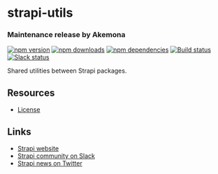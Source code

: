 # strapi-utils

### Maintenance release by Akemona

[![npm version](https://img.shields.io/npm/v/strapi-utils.svg)](https://www.npmjs.org/package/strapi-utils)
[![npm downloads](https://img.shields.io/npm/dm/strapi-utils.svg)](https://www.npmjs.org/package/strapi-utils)
[![npm dependencies](https://david-dm.org/strapi/strapi-utils.svg)](https://david-dm.org/strapi/strapi-utils)
[![Build status](https://travis-ci.org/strapi/strapi-utils.svg?branch=master)](https://travis-ci.org/strapi/strapi-utils)
[![Slack status](https://slack.strapi.io/badge.svg)](https://slack.strapi.io)

Shared utilities between Strapi packages.

## Resources

- [License](LICENSE)

## Links

- [Strapi website](https://strapi.akemona.com/)
- [Strapi community on Slack](https://slack.strapi.io)
- [Strapi news on Twitter](https://twitter.com/strapijs)
